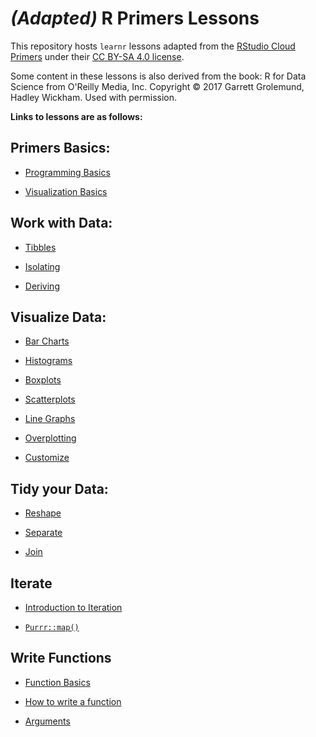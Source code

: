 # *(Adapted)* R Primers Lessons

This repository hosts `learnr` lessons adapted from the [RStudio Cloud Primers](https://github.com/rstudio-education/primers/tree/master) under their [CC BY-SA 4.0 license](https://creativecommons.org/licenses/by-sa/4.0/).

Some content in these lessons is also derived from the book: R for Data Science from O'Reilly Media, Inc. Copyright © 2017 Garrett Grolemund, Hadley Wickham. Used with permission.

**Links to lessons are as follows:**

## Primers Basics:

-   [Programming Basics](https://geocentroid.shinyapps.io/Programming-Basics/)

-   [Visualization Basics](https://geocentroid.shinyapps.io/Vis-Basics/)

## Work with Data:

-   [Tibbles](https://geocentroid.shinyapps.io/tibbles/)

-   [Isolating](https://geocentroid.shinyapps.io/isolating/)

-   [Deriving](https://geocentroid.shinyapps.io/deriving/)

## Visualize Data:

-   [Bar Charts](https://geocentroid.shinyapps.io/bar-charts/)

-   [Histograms](https://geocentroid.shinyapps.io/histograms/)

-   [Boxplots](https://geocentroid.shinyapps.io/boxplots/)

-   [Scatterplots](https://geocentroid.shinyapps.io/scatterplots/)

-   [Line Graphs](https://geocentroid.shinyapps.io/line-graphs/)

-   [Overplotting](https://geocentroid.shinyapps.io/overplotting/)

-   [Customize](https://geocentroid.shinyapps.io/Customize/)

## Tidy your Data:

-   [Reshape](https://geocentroid.shinyapps.io/Reshape-Data/)

-   [Separate](https://geocentroid.shinyapps.io/separate-columns/)

-   [Join](https://geocentroid.shinyapps.io/join-datasets/)

## Iterate

-   [Introduction to Iteration](https://geocentroid.shinyapps.io/introduction-to-iteration/)

-   [`Purrr::map()`](https://geocentroid.shinyapps.io/purrr_map/)

## Write Functions

-   [Function Basics](https://geocentroid.shinyapps.io/function-basics/)

-   [How to write a function](https://geocentroid.shinyapps.io/how-to-write-a-function/)

-   [Arguments](https://geocentroid.shinyapps.io/arguments/)
